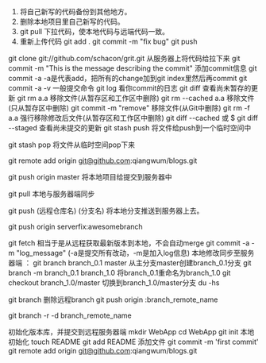 1. 将自己新写的代码备份到其他地方。
2. 删除本地项目里自己新写的代码。
3. git pull 下拉代码，使本地代码与远端代码一致。
4. 重新上传代码 
  git add .
  git commit -m "fix bug"
  git push

  git clone git://github.com/schacon/grit.git 从服务器上将代码给拉下来
  git commit -m "This is the message describing the commit" 添加commit信息
  git commit -a -a是代表add，把所有的change加到git index里然后再commit
  git commit -a -v 一般提交命令
  git log 看你commit的日志
  git diff 查看尚未暂存的更新
  git rm a.a 移除文件(从暂存区和工作区中删除)
  git rm --cached a.a 移除文件(只从暂存区中删除)
  git commit -m "remove" 移除文件(从Git中删除)
  git rm -f a.a 强行移除修改后文件(从暂存区和工作区中删除)
  git diff --cached 或 $ git diff --staged 查看尚未提交的更新
  git stash push 将文件给push到一个临时空间中

git stash pop 将文件从临时空间pop下来

git remote add origin git@github.com:qiangwum/blogs.git

git push origin master 将本地项目给提交到服务器中

git pull 本地与服务器端同步

git push (远程仓库名) (分支名) 将本地分支推送到服务器上去。

git push origin serverfix:awesomebranch

git fetch 相当于是从远程获取最新版本到本地，不会自动merge
git commit -a -m "log_message" (-a是提交所有改动，-m是加入log信息) 本地修改同步至服务器端 ：
git branch branch_0.1 master 从主分支master创建branch_0.1分支
git branch -m branch_0.1 branch_1.0 将branch_0.1重命名为branch_1.0
git checkout branch_1.0/master 切换到branch_1.0/master分支
du -hs

git branch 删除远程branch
git push origin :branch_remote_name

git branch -r -d branch_remote_name

初始化版本库，并提交到远程服务器端
mkdir WebApp
cd WebApp
git init 本地初始化
touch README
git add README 添加文件
git commit -m 'first commit'
git remote add origin git@github.com:qiangwum/blogs.git
